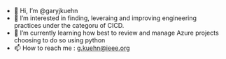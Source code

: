 - 👋 Hi, I’m @garyjkuehn
- 👀 I’m interested in finding, leveraing and improving engineering practices under the categoru of CICD.
- 🌱 I’m currently learning how best to review and manage Azure projects choosing to do so using python
- 📫 How to reach me : g.kuehn@ieee.org

<!---
garyjkuehn/garyjkuehn is a ✨ special ✨ repository because its `README.md` (this file) appears on your GitHub profile.
You can click the Preview link to take a look at your changes.
--->
